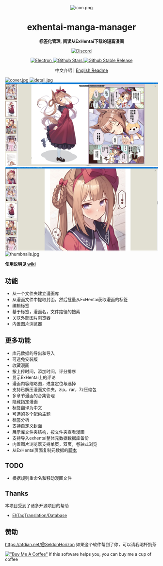 <div align="center">

<img src="https://raw.githubusercontent.com/SchneeHertz/exhentai-manga-manager/master/public/icon.png" alt="icon.png" width="128"/>

# exhentai-manga-manager

**标签化管理, 阅读从ExHentai下载的短篇漫画**

<p>
  <a href="https://discord.gg/BS6HU3ZE">
    <img src="https://img.shields.io/badge/Discord-purple?style=flat-square" alt="Discord" />
  </a>
</p>

<p>
  <a href="https://www.electronjs.org/">
    <img src="https://img.shields.io/badge/Electron-blue?style=flat-square" alt="Electron" />
  </a>
  <a href="https://github.com/SchneeHertz/exhentai-manga-manager/stargazers">
    <img src="https://img.shields.io/github/stars/SchneeHertz/exhentai-manga-manager?style=flat-square&color=cornflowerblue" alt="Github Stars" />
  </a>
  <a href="https://github.com/SchneeHertz/exhentai-manga-manager/releases/latest">
    <img src="https://img.shields.io/github/v/release/SchneeHertz/exhentai-manga-manager?label=latest&style=flat-square&color=cornflowerblue" alt="Github Stable Release" />
  </a>
</p>

中文介绍 | [English Readme](https://github.com/SchneeHertz/exhentai-manga-manager/blob/master/README_EN.md)

</div>

![cover.jpg](https://raw.githubusercontent.com/SchneeHertz/exhentai-manga-manager/master/screenshots/cover.jpg)
![detail.jpg](https://raw.githubusercontent.com/SchneeHertz/exhentai-manga-manager/master/screenshots/detail.jpg)
![viewer.jpg](https://raw.githubusercontent.com/SchneeHertz/exhentai-manga-manager/master/screenshots/viewer.jpg)
![viewer2.jpg](https://raw.githubusercontent.com/SchneeHertz/exhentai-manga-manager/master/screenshots/viewer2.jpg)
![thumbnails.jpg](https://raw.githubusercontent.com/SchneeHertz/exhentai-manga-manager/master/screenshots/thumbnails.jpg)

**使用说明见 [wiki](https://github.com/SchneeHertz/exhentai-manga-manager/wiki/中文说明)**

## 功能
- 从一个文件夹建立漫画库
- 从漫画文件中提取封面，然后批量从ExHentai获取漫画的标签
- 编辑标签
- 基于标签，漫画名，文件路径的搜索
- 关联外部图片浏览器
- 内置图片浏览器

## 更多功能
- 库元数据的导出和导入
- 可选免安装版
- 收藏漫画
- 按上传时间，添加时间，评分排序
- 显示ExHentai上的评论
- 漫画内容缩略图，进度定位与选择
- 支持已解压漫画文件夹，zip，rar，7z压缩包
- 多章节漫画的合集管理
- 隐藏指定漫画
- 标签翻译为中文
- 可选的多个配色主题
- 标签分析
- 支持自定义封面
- 展示库文件夹结构，按文件夹查看漫画
- 支持导入exhentai整体元数据数据库备份
- 内置图片浏览器支持单页，双页，卷轴式浏览
- 从ExHentai页面复制元数据的[脚本](https://sleazyfork.org/zh-CN/scripts/472321-%E6%8F%90%E5%8F%96e-hentai%E7%94%BB%E5%BB%8A%E5%85%83%E6%95%B0%E6%8D%AE)

## TODO
- 根据规则重命名和移动漫画文件

## Thanks
本项目受到了诸多开源项目的帮助

- [EhTagTranslation/Database](https://github.com/EhTagTranslation/Database)


## 赞助
https://afdian.net/@SeldonHorizon
如果这个软件帮到了你，可以请我喝杯奶茶

[!["Buy Me A Coffee"](https://www.buymeacoffee.com/assets/img/custom_images/orange_img.png)](https://www.buymeacoffee.com/schneehertz)
If this software helps you, you can buy me a cup of coffee